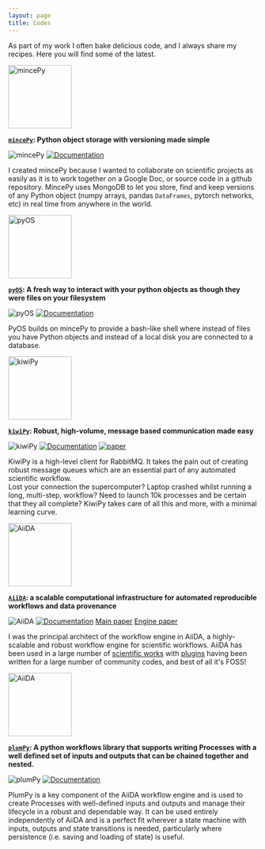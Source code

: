 ```yaml
---
layout: page
title: Codes
---
```


As part of my work I often bake delicious code, and I always share my recipes.  Here you will find some of the latest.

<img src="https://mincepy.readthedocs.io/en/latest/_static/logo.svg"  width=128 alt="mincePy"/>

**[`mincePy`](https://mincepy.readthedocs.io/en/latest/): Python object storage with versioning made simple**

![mincePy](https://img.shields.io/pypi/dm/mincepy?style=flat-square)
[![Documentation](https://readthedocs.org/projects/mincepy/badge/?version=latest)](https://mincepy.readthedocs.io/en/latest/?badge=latest&style=flat-square)


I created mincePy because I wanted to collaborate on scientific projects as easily as it is to work together on a Google Doc, or source code in a github repository.
MincePy uses MongoDB to let you store, find and keep versions of any Python object (numpy arrays, pandas `DataFrames`, pytorch networks, etc) in real time from anywhere in the world.


<img src="https://pyos.readthedocs.io/en/latest/_static/logo.svg" width=128 alt="pyOS"/>

**[`pyOS`](https://pyos.readthedocs.io/en/latest/): A fresh way to interact with your python objects as though they were files on your filesystem**

![pyOS](https://img.shields.io/pypi/dm/pyos?style=flat-square)
[![Documentation](https://readthedocs.org/projects/pyos/badge/?version=latest)](https://pyos.readthedocs.io/en/latest/?badge=latest&style=flat-square)

PyOS builds on mincePy to provide a bash-like shell where instead of files you have Python objects and instead of a local disk you are connected to a database.

<img src="https://kiwipy.readthedocs.io/en/latest/_static/logo.svg" width=128 alt="kiwiPy" />

**[`kiwiPy`](https://kiwipy.readthedocs.io/en/latest/): Robust, high-volume, message based communication made easy**

![kiwiPy](https://img.shields.io/pypi/dm/kiwipy?style=flat-square)
[![Documentation](https://readthedocs.org/projects/kiwipy/badge/?version=latest)](https://kiwipy.readthedocs.io/en/latest/?badge=latest&style=flat-square)
[![paper](https://joss.theoj.org/papers/10.21105/joss.02351/status.svg)](https://doi.org/10.21105/joss.02351)

KiwiPy is a high-level client for RabbitMQ.  It takes the pain out of creating robust message queues which are an essential part of any automated scientific workflow.  
Lost your connection the supercomputer?  Laptop crashed whilst running a long, multi-step, workflow?  Need to launch 10k processes and be certain that they all complete?  KiwiPy takes care of all this and more, with a minimal learning curve.

<img src="http://www.aiida.net/wp-content/uploads/2013/08/aiida-logo2.png" width="128" alt="AiiDA">

**[`AiiDA`](https://kiwipy.readthedocs.io/en/latest/): a scalable computational infrastructure for automated reproducible workflows and data provenance**



![AiiDA](https://img.shields.io/pypi/dm/aiida-core?style=flat-square)
[![Documentation](https://readthedocs.org/projects/aiida/badge/?version=latest)](https://aiida.readthedocs.io/en/latest/?badge=latest&style=flat-square)
[Main paper](https://www.nature.com/articles/s41597-020-00638-4)
[Engine paper](https://www.sciencedirect.com/science/article/pii/S0927025620305772?via%3Dihub)

I was the principal architect of the workflow engine in AiiDA, a highly-scalable and robust workflow engine for scientific workflows.  AiiDA has been used in a large number of [scientific works](https://www.aiida.net/science/) with [plugins](https://aiidateam.github.io/aiida-registry/) having been written for a large number of community codes, and best of all it's FOSS!



<img src="https://plumpy.readthedocs.io/en/latest/_static/logo.svg" width="128" alt="AiiDA">

**[`plumPy`](https://plumpy.readthedocs.io/en/latest/): A python workflows library that supports writing Processes with a well defined set of inputs and outputs that can be chained together and nested.**



![plumPy](https://img.shields.io/pypi/dm/plumpy?style=flat-square)
[![Documentation](https://readthedocs.org/projects/plumpy/badge/?version=latest)](https://plumpy.readthedocs.io/en/latest/?badge=latest&style=flat-square)

PlumPy is a key component of the AiiDA workflow engine and is used to create Processes with well-defined inputs and outputs and manage their lifecycle in a robust and dependable way.  It can be used entirely independently of AiiDA and is a perfect fit wherever a state machine with inputs, outputs and state transitions is needed, particularly where persistence (i.e. saving and loading of state) is useful.
